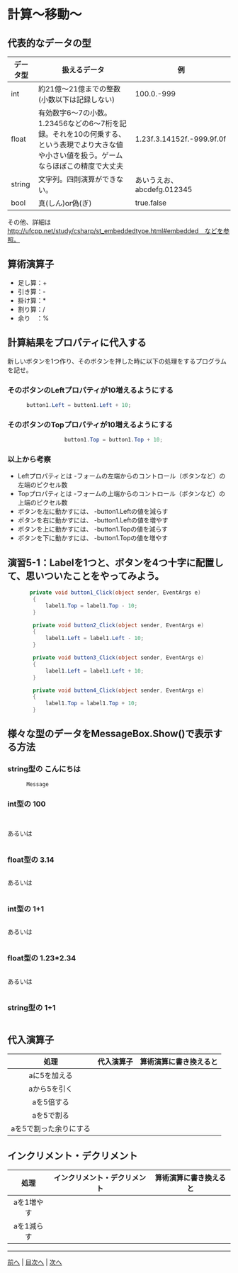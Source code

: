 # 計算～移動～

## 代表的なデータの型
|データ型|扱えるデータ|例|
|-------|-----------|--|
|int    |約21億～21億までの整数(小数以下は記録しない)           |100.0.-999  |
|float  |有効数字6～7の小数。1.23456などの6～7桁を記録。それを10の何乗する、という表現でより大きな値や小さい値を扱う。ゲームならほぼこの精度で大丈夫|1.23f.3.14152f.-999.9f.0f|
|string |文字列。四則演算ができない。           |あいうえお、abcdefg.012345  |
|bool   |真(しん)or偽(ぎ)           |true.false  |

その他、詳細は http://ufcpp.net/study/csharp/st_embeddedtype.html#embedded　などを参照。

## 算術演算子
- 足し算：+
- 引き算：-
- 掛け算：*
- 割り算：/
- 余り　：%

## 計算結果をプロパティに代入する
新しいボタンを1つ作り、そのボタンを押した時に以下の処理をするプログラムを記せ。

### そのボタンのLeftプロパティが10増えるようにする
```cs
      button1.Left = button1.Left + 10;
```

### そのボタンのTopプロパティが10増えるようにする
```cs
                  button1.Top = button1.Top + 10;
```

### 以上から考察
- Leftプロパティとは
  -フォームの左端からのコントロール（ボタンなど）の左端のピクセル数
- Topプロパティとは
  -フォームの上端からのコントロール（ボタンなど）の上端のピクセル数
- ボタンを左に動かすには、
  -button1.Leftの値を減らす
- ボタンを右に動かすには、
  -button1.Leftの値を増やす
- ボタンを上に動かすには、
  -button1.Topの値を減らす
- ボタンを下に動かすには、
  -button1.Topの値を増やす

## 演習5-1：Labelを1つと、ボタンを4つ十字に配置して、思いついたことをやってみよう。

```cs
       private void button1_Click(object sender, EventArgs e)
        {
            label1.Top = label1.Top - 10;
        }

        private void button2_Click(object sender, EventArgs e)
        {
            label1.Left = label1.Left - 10;
        }

        private void button3_Click(object sender, EventArgs e)
        {
            label1.Left = label1.Left + 10;
        }

        private void button4_Click(object sender, EventArgs e)
        {
            label1.Top = label1.Top + 10;
        }
```

## 様々な型のデータをMessageBox.Show()で表示する方法
### string型の こんにちは
```cs
      Message
```

### int型の 100
```cs
      
```

あるいは

```cs
```

### float型の 3.14
```cs

```

あるいは

```cs

```

### int型の 1+1
```cs

```

あるいは

```cs

```

### float型の 1.23*2.34
```cs

```

あるいは

```cs

```

### string型の 1+1
```cs

```

## 代入演算子
|処理                   |代入演算子|算術演算に書き換えると|
|:---------------------:|---------|-------------------|
|aに5を加える            |         |                   |
|aから5を引く           |         |                   |
|aを5倍する             |         |                   |
|aを5で割る             |         |                   |
|aを5で割った余りにする   |         |                   |

## インクリメント・デクリメント
|処理      |インクリメント・デクリメント|算術演算に書き換えると|
|:-------:|--------------------------|----------------------|
|aを1増やす|                          |                   |		
|aを1減らす|	                      |                   |

---

[前へ](04.md) | [目次へ](README.md#%E7%9B%AE%E6%AC%A1) | [次へ](06.md)
